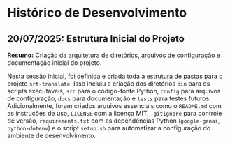 # Histórico de Desenvolvimento

## 20/07/2025: Estrutura Inicial do Projeto

**Resumo:** Criação da arquitetura de diretórios, arquivos de configuração e documentação inicial do projeto.

Nesta sessão inicial, foi definida e criada toda a estrutura de pastas para o projeto `srt-translate`. Isso incluiu a criação dos diretórios `bin` para os scripts executáveis, `src` para o código-fonte Python, `config` para arquivos de configuração, `docs` para documentação e `tests` para testes futuros. Adicionalmente, foram criados arquivos essenciais como o `README.md` com as instruções de uso, `LICENSE` com a licença MIT, `.gitignore` para controle de versão, `requirements.txt` com as dependências Python (`google-genai`, `python-dotenv`) e o script `setup.sh` para automatizar a configuração do ambiente de desenvolvimento.
